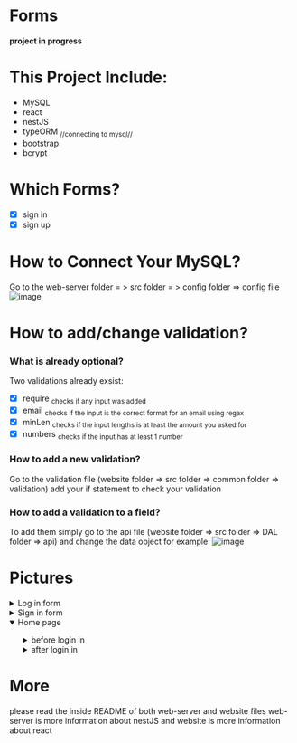 # Forms
**project in progress**

# This Project Include:
* MySQL
* react
* nestJS
* typeORM <sub>//connecting to mysql//</sub>
* bootstrap
* bcrypt

# Which Forms?
- [x] sign in 
- [x] sign up

# How to Connect Your MySQL?
Go to the web-server folder = > src folder = > config folder => config file
![image](https://user-images.githubusercontent.com/108211669/198382456-b2e9e295-8405-45ff-b58d-12a1ca83bdf1.png)

# How to add/change validation?
### What is already optional?
Two validations already exsist: 
- [x] require <sub>checks if any input was added</sub>
- [x] email <sub>checks if the input is the correct format for an email using regax</sub>
- [x] minLen <sub>checks if the input lengths is at least the amount you asked for</sub>
- [x] numbers <sub>checks if the input has at least 1 number</sub>
### How to add a new validation?
Go to the validation file (website folder => src folder => common folder => validation) add your if statement to check your validation
### How to add a validation to a field?
To add them simply go to the api file (website folder => src folder => DAL folder => api) and change the data object for example:
![image](https://user-images.githubusercontent.com/108211669/198567878-b28285b9-0842-4bb5-b07c-375342a7d0a2.png)

# Pictures
<details>
    <summary>Log in form</summary>
    <ul>
        <li><img src='https://user-images.githubusercontent.com/108211669/201931396-66583297-984e-4b0e-a3e9-3d987eff82dc.png'/> </li>
    </ul>
</details>
<details>
    <summary>Sign in form</summary>
    <ul>
        <li><img src='https://user-images.githubusercontent.com/108211669/201932187-65842bd9-0bc6-42b1-a1aa-e4c86381978a.png'/></li>
    </ul>
</details>
<details open>
    <summary>Home page</summary>
    <ul>
      <details>
         <summary>before login in</summary>
         <ul>
            <li><img src='https://user-images.githubusercontent.com/108211669/201932483-b0052ff0-d8e1-407b-81ca-2d586eb22fd7.png'/>
            <p>a click on the light blue text would take the user back to the log in form</p></li>
         </ul>
      </details>
      <details>
         <summary>after login in</summary>
         <ul>
            <li><img src='https://user-images.githubusercontent.com/108211669/201935182-a9f2e4e1-d94f-422d-9ddb-fce19cad6421.png'/>
            <p>after pressing enter in the login form the user would be transfered to the home page and the user first name would be used</p></li>
         </ul>
      </details>
    </ul>
</details>

# More
please read the inside README of both web-server and website files
web-server is more information about nestJS
and website is more information about react
